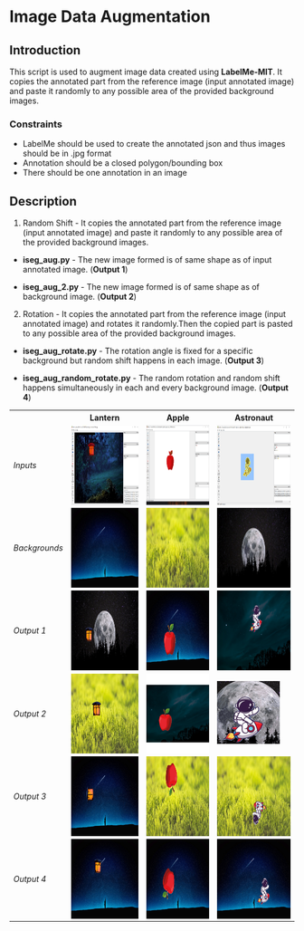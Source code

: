 # Image Data Augmentation

## Introduction

This script is used to augment image data created using **LabelMe-MIT**. It copies the annotated part from the reference image (input annotated image) and paste it randomly to any possible area of the provided background images. 

### Constraints 

- LabelMe should be used to create the annotated json and thus images should be in .jpg format
- Annotation should be a closed polygon/bounding box  
- There should be one annotation in an image

## Description

1. Random Shift - It copies the annotated part from the reference image (input annotated image) and paste it randomly to any possible area of the provided background images. 

- **iseg_aug.py** - The new image formed is of same shape as of input annotated image. (**Output 1**)

- **iseg_aug_2.py** - The new image formed is of same shape as of background image. (**Output 2**)
  
2. Rotation - It copies the annotated part from the reference image (input annotated image) and rotates it randomly.Then the copied part is pasted to any possible area of the provided background images.

- **iseg_aug_rotate.py** - The rotation angle is fixed for a specific background but random shift happens in each image. (**Output 3**)
 
- **iseg_aug_random_rotate.py** - The random rotation and random shift happens simultaneously in each and every background image. (**Output 4**)

<table>

<tr>
<th>&nbsp;</th>
<th>Lantern</th>
<th>Apple</th>
<th>Astronaut</th>
</tr>

<!-- Line 1: Inputs -->
<tr>
<td><em>Inputs</em></td>
<td><img align="left" width="250px"  height = "141px" src="https://github.com/ParulParima/LabelMe-Image-Data-Augment-/blob/main/Images/1.png?raw=true" /></td>
<td><img align="left" width="250px" height = "141px" src="https://github.com/ParulParima/LabelMe-Image-Data-Augment-/blob/main/Images/2.png?raw=true" /></td>
<td><img align="left" width="250px" height = "141px" src="https://github.com/ParulParima/LabelMe-Image-Data-Augment-/blob/master/Images/3.png?raw=true"/></td>
</tr>

<!-- Line 2: Backgrounds -->
<tr>
<td><em>Backgrounds</em></td>
<td><img align="left" width="250px" height="141px" src="https://github.com/ParulParima/LabelMe-Image-Data-Augment-/blob/master/background_images/b1.jpg?raw=true" /></td>
<td><img align="left" width="250px" height="141px" src="https://github.com/ParulParima/LabelMe-Image-Data-Augment-/blob/master/background_images/b2.jpg?raw=true" /></td>
<td><img align="left" width="250px" height="141px" src="https://github.com/ParulParima/LabelMe-Image-Data-Augment-/blob/master/background_images/b3.jpg?raw=true" /></td>
</tr>

<!-- Line 3: Output 1 -->
<tr>
<td><em>Output 1</em></td>
<td><img align="left" width="250px" height="141px" src="https://github.com/ParulParima/LabelMe-Image-Data-Augment-/blob/master/Gifs/Bg_Img_Lantern_33.gif?raw=true"/></td>
<td><img align="left" width="250px" height="141px" src="https://github.com/ParulParima/LabelMe-Image-Data-Augment-/blob/master/Gifs/Bg_Img_Apple_33.gif?raw=true"/></td>
<td><img align="left" width="250px" height="141px" src="https://github.com/ParulParima/LabelMe-Image-Data-Augment-/blob/master/Gifs/Bg_Img_Astronaut_33.gif?raw=true"/></td>
</tr>

<!-- Line 4: Output 2 -->
<tr>
<td><em>Output 2</em></td>
<td><img align="left" width="250px" height="141px"src="https://github.com/ParulParima/LabelMe-Image-Data-Augment-/blob/master/Gifs/Anno_Img_Lantern_33.gif?raw=true"/></td>
<td><img align="left" width="250px" height="141px" src="https://github.com/ParulParima/LabelMe-Image-Data-Augment-/blob/master/Gifs/Anno_Img_Apple_33.gif?raw=true"/></td>
<td><img align="centre" src="https://github.com/ParulParima/LabelMe-Image-Data-Augment-/blob/master/Gifs/Anno_Img_Astronaut_33.gif?raw=true"/></td>
</tr>

<!-- Line 5: Output 3 -->
<tr>
<td><em>Output 3</em></td>
<td><img align="left" width="250px" height="141px" src="https://github.com/ParulParima/LabelMe-Image-Data-Augment-/blob/master/Gifs/Rotation_Lantern_33.gif?raw=true"/></td>
<td><img align="left" width="250px" height="141px" src="https://github.com/ParulParima/LabelMe-Image-Data-Augment-/blob/master/Gifs/Rotation_Apple_33.gif?raw=true"/></td>
<td><img align="left" width="250px" height="141px" src="https://github.com/ParulParima/LabelMe-Image-Data-Augment-/blob/master/Gifs/Rotation_Astronaut_33.gif?raw=true"/></td>
</tr>

<!-- Line 6: Output 4 -->
<tr>
<td><em>Output 4</em></td>
<td><img align="left" width="250px" height="141px" src="https://github.com/ParulParima/LabelMe-Image-Data-Augment-/blob/master/Gifs/Random_Rotation_Lantern_33.gif?raw=true"/></td>
<td><img align="left" width="250px" height="141px" src="https://github.com/ParulParima/LabelMe-Image-Data-Augment-/blob/master/Gifs/Random_Rotation_Apple_33.gif?raw=true"/></td>
<td><img align="left" width="250px" height="141px" src="https://github.com/ParulParima/LabelMe-Image-Data-Augment-/blob/master/Gifs/Random_Rotation_Astronaut_33.gif?raw=true"/></td>
</tr>

</table>
